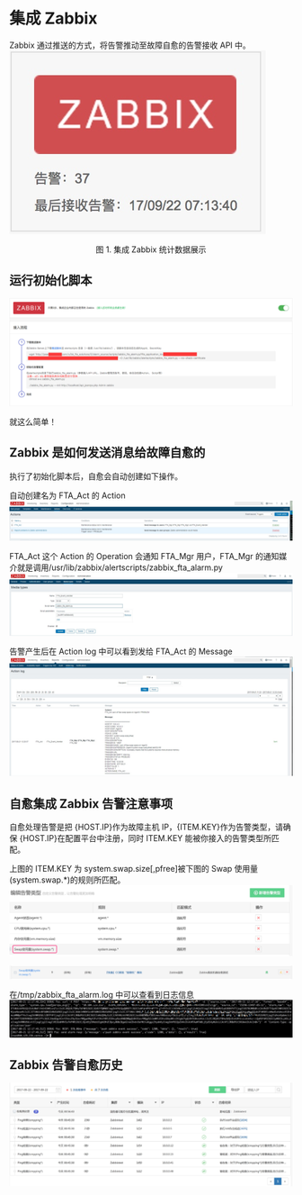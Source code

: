 # 集成 Zabbix

Zabbix 通过推送的方式，将告警推动至故障自愈的告警接收 API 中。
![-w228](media/15060385121293.jpg)

<center>图 1. 集成 Zabbix 统计数据展示</center>


## 运行初始化脚本
![](media/15060403024197.png)

就这么简单！

## Zabbix 是如何发送消息给故障自愈的
执行了初始化脚本后，自愈会自动创建如下操作。

自动创建名为 FTA_Act 的 Action
![](media/15060403626099.jpg)

FTA_Act 这个 Action 的 Operation 会通知 FTA_Mgr 用户，FTA_Mgr 的通知媒介就是调用/usr/lib/zabbix/alertscripts/zabbix_fta_alarm.py
![](media/15060409949390.jpg)

告警产生后在 Action log 中可以看到发给 FTA_Act 的 Message
![](media/15060403778865.jpg)


## 自愈集成 Zabbix 告警注意事项
自愈处理告警是把 {HOST.IP}作为故障主机 IP，{ITEM.KEY}作为告警类型，请确保 {HOST.IP}在配置平台中注册，同时 ITEM.KEY 能被你接入的告警类型所匹配。

上图的 ITEM.KEY 为 system.swap.size[,pfree]被下图的 Swap 使用量(system.swap.\*)的规则所匹配。
![](media/15060407047244.jpg)

![](media/15060408193567.jpg)

在/tmp/zabbix_fta_alarm.log 中可以查看到日志信息
![](media/15060409189531.jpg)

## Zabbix 告警自愈历史
![](media/15060131567224.jpg)
